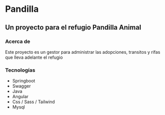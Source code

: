 # Pandilla
## Un proyecto para el refugio Pandilla Animal

### Acerca de 
Este proyecto es un gestor para administrar las adopciones, transitos y rifas que lleva adelante el refugio

### Tecnologías
- Springboot
- Swagger
- Java
- Angular
- Css / Sass / Tailwind 
- Mysql

